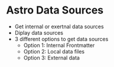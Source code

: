 # Astro Data Sources

- Get internal or exertnal data sources
- Diplay data sources
- 3 different options to get data sources
    - Option 1: Internal Frontmatter
    - Option 2: Local data files
    - Option 3: External data